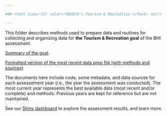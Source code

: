 ```yaml
---

### <font size="13" color="4A68CA"> Tourism & Recreation </font> <br/>

---
```


This folder describes methods used to prepare data and routines for collecting and organizing data for **the Tourism & Recreation goal** of the BHI assessment.

[Summary of the goal](https://github.com/OHI-Baltic/bhi-prep/tree/master/supplement/goal_summaries/TR.Rmd). 

[Formatted version of the most recent data prep file (with methods and sources)](https://github.com/OHI-Baltic/bhi-prep/tree/master/prep/TR/v2021/tr_prep.md)

The documents here include code, some metadata, and data sources for each assessement year (i.e., the year the assessment was conducted). The most current year represents the best available data (most recent and/or complete) and methods. Previous years are kept for reference but are not maintained.

See our [Shiny dashboard](https://baltic-ohi.shinyapps.io/dashboard/) to explore the assessment results, and learn more.
